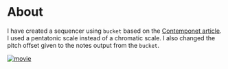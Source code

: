 # About

I have created a sequencer using `bucket` based on the [Contemponet article](https://virtual-sound.com/max-easy-pieces-episode-1-swarm/). I used a pentatonic scale instead of a chromatic scale. I also changed the pitch offset given to the notes output from the `bucket`.

[![movie](http://img.youtube.com/vi/f8ZYM-ChqRw/0.jpg)](https://www.youtube.com/watch?v=f8ZYM-ChqRw)

